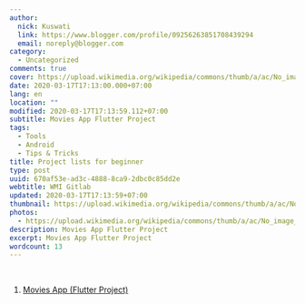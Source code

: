 ```yaml
---
author:
  nick: Kuswati
  link: https://www.blogger.com/profile/09256263851708439294
  email: noreply@blogger.com
category:
  - Uncategorized
comments: true
cover: https://upload.wikimedia.org/wikipedia/commons/thumb/a/ac/No_image_available.svg/2048px-No_image_available.svg.png
date: 2020-03-17T17:13:00.000+07:00
lang: en
location: ""
modified: 2020-03-17T17:13:59.112+07:00
subtitle: Movies App Flutter Project
tags:
  - Tools
  - Android
  - Tips & Tricks
title: Project lists for beginner
type: post
uuid: 670af53e-ad3c-4888-8ca9-2dbc0c85dd2e
webtitle: WMI Gitlab
updated: 2020-03-17T17:13:59+07:00
thumbnail: https://upload.wikimedia.org/wikipedia/commons/thumb/a/ac/No_image_available.svg/2048px-No_image_available.svg.png
photos:
  - https://upload.wikimedia.org/wikipedia/commons/thumb/a/ac/No_image_available.svg/2048px-No_image_available.svg.png
description: Movies App Flutter Project
excerpt: Movies App Flutter Project
wordcount: 13
---
```


<div dir="ltr" style="text-align: left;" trbidi="on"><br><ol style="text-align: left;"><li><a href="//webmanajemen.com/page/safelink.html?url=aHR0cHM6Ly9naXRodWIuY29tL21hZGVhZHJpYW5kcC9tb3ZpZXNfYXBw" rel="nofollow noopener" target="_blank">Movies App (Flutter Project)</a></li></ol></div>